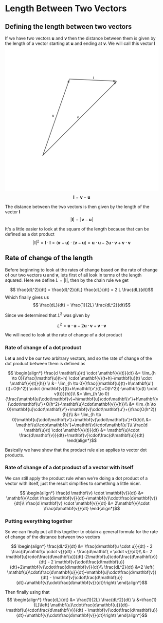 # Length Between Two Vectors

## Defining the length between two vectors

If we have two vectors $\mathbf{u}$ and $\mathbf{v}$ then the distance between them is given by the length of a vector starting at $\mathbf{u}$ and ending at $\mathbf{v}$. We will call this vector $\mathbf{l}$
![image showing how l is constructed](./img/605b0731-2ae3-4cc4-baf4-3cc84e641fa0.png)
$$\mathbf{l} = \mathbf{v} - \mathbf{u}$$

The distance between the two vectors is then given by the length of the vector $\mathbf{l}$
$$|\mathbf{l}| = |\mathbf{v} - \mathbf{u}|$$

It's a little easier to look at the square of the length because that can be defined as a dot product
$$|\mathbf{l}|^2 = \mathbf{l} \cdot \mathbf{l} = (\mathbf{v} - \mathbf{u}) \cdot (\mathbf{v} - \mathbf{u}) = \mathbf{u \cdot u} - 2 \mathbf{u \cdot v} + \mathbf{v \cdot v}$$

## Rate of change of the length

Before beginning to look at the rates of change based on the rate of change of our two vectors $\mathbf{u}$ and $\mathbf{v}$, lets first of all look in terms of the length squared. Here we define $L = |\mathbf{l}|$, then by the chain rule we get

$$ \frac{dL^2}{dt} = \frac{dL^2}{dL} \frac{dL}{dt} = 2 L \frac{dL}{dt}$$
Which finally gives us
$$ \frac{dL}{dt} = \frac{1}{2L} \frac{dL^2}{dt}$$

Since we determined that $L^2$ was given by

$$L^2 = \mathbf{u \cdot u} - 2 \mathbf{u \cdot v} + \mathbf{v \cdot v}$$

We will need to look at the rate of change of a dot product

### Rate of change of a dot product

Let $\mathbf{u}$ and $\mathbf{v}$ be our two arbitrary vectors, and so the rate of change of the dot product between them is defined as

$$ \begin{align*}
\frac{d \mathbf{u}(t) \cdot \mathbf{v}(t)}{dt} &= \lim_{h \to 0}{\frac{\mathbf{u}(t+h) \cdot \mathbf{v}(t+h)-\mathbf{u}(t) \cdot \mathbf{v}(t)}{h}} \\
&= \lim_{h \to 0}{\frac{(\mathbf{u}(t)+h\mathbf{u'}(t)+O(h^2)) \cdot (\mathbf{v}(t)+h\mathbf{v'}(t)+O(h^2))-\mathbf{u(t) \cdot v(t)}}{h}}\\
&= \lim_{h \to 0}{\frac{\mathbf{u}\cdot\mathbf{v}+h\mathbf{u}\cdot\mathbf{v'}+h\mathbf{v}\cdot\mathbf{u'}+O(h^2)-\mathbf{u}\cdot\mathbf{v}}{h}}\\
&= \lim_{h \to 0}\mathbf{u}\cdot\mathbf{v'}+\mathbf{v}\cdot\mathbf{u'}+{\frac{O(h^2)}{h}}\\
&= \lim_{h \to 0}\mathbf{u}\cdot\mathbf{v'}+\mathbf{v}\cdot\mathbf{u'}+O(h)\\
 &= \mathbf{u}\cdot\mathbf{v'}+\mathbf{v}\cdot\mathbf{u'}\\
\frac{d \mathbf{u}(t) \cdot \mathbf{v}(t)}{dt} &= \mathbf{u}\cdot \frac{d\mathbf{v}}{dt}+\mathbf{v}\cdot\frac{d\mathbf{u}}{dt}
\end{align*}$$

Basically we have show that the product rule also applies to vector dot products.

### Rate of change of a dot product of a vector with itself

We can still apply the product rule when we're doing a dot product of a vector with itself, just the result simplifies to something a little nicer.

$$ \begin{align*}
\frac{d \mathbf{v} \cdot \mathbf{v}}{dt} &= \mathbf{v}\cdot \frac{d\mathbf{v}}{dt}+\mathbf{v}\cdot\frac{d\mathbf{v}}{dt}\\
\frac{d \mathbf{v} \cdot \mathbf{v}}{dt} &= 2\mathbf{v}\cdot \frac{d\mathbf{v}}{dt}
\end{align*}$$

### Putting everything together
So we can finally put all this together to obtain a general formula for the rate of change of the distance between two vectors


$$ \begin{align*}
\frac{dL^2}{dt} &= \frac{d\mathbf{u \cdot u}}{dt} - 2 \frac{d\mathbf{u \cdot v}}{dt} + \frac{d\mathbf{ v \cdot v}}{dt}\\
&= 2 \mathbf{u}\cdot\frac{d\mathbf{u}}{dt}-2\mathbf{u}\cdot\frac{d\mathbf{v}}{dt} - 2 \mathbf{v}\cdot\frac{d\mathbf{u}}{dt}+2\mathbf{v}\cdot\frac{d\mathbf{v}}{dt}\\
\frac{dL^2}{dt} &=2 \left( \mathbf{u}\cdot\frac{d\mathbf{u}}{dt}-\mathbf{u}\cdot\frac{d\mathbf{v}}{dt} - \mathbf{v}\cdot\frac{d\mathbf{u}}{dt}+\mathbf{v}\cdot\frac{d\mathbf{v}}{dt}\right)
\end{align*}$$

Then finally using that
$$ \begin{align*} 
\frac{dL}{dt} &= \frac{1}{2L} \frac{dL^2}{dt} \\
&=\frac{1}{L}\left( \mathbf{u}\cdot\frac{d\mathbf{u}}{dt}-\mathbf{u}\cdot\frac{d\mathbf{v}}{dt} - \mathbf{v}\cdot\frac{d\mathbf{u}}{dt}+\mathbf{v}\cdot\frac{d\mathbf{v}}{dt}\right)
\end{align*}$$